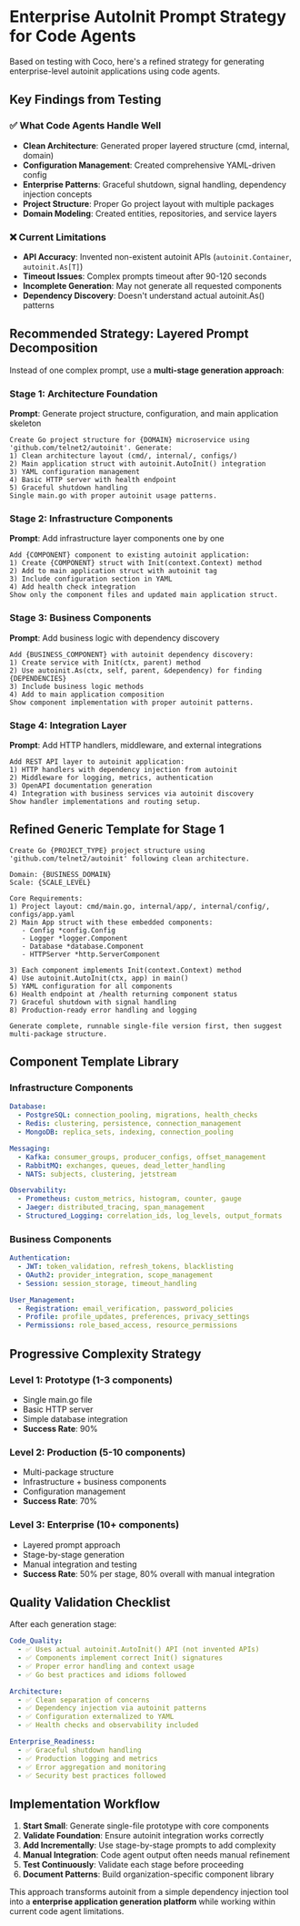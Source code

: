 # Enterprise AutoInit Prompt Strategy for Code Agents

Based on testing with Coco, here's a refined strategy for generating enterprise-level autoinit applications using code agents.

## Key Findings from Testing

### ✅ What Code Agents Handle Well
- **Clean Architecture**: Generated proper layered structure (cmd, internal, domain)
- **Configuration Management**: Created comprehensive YAML-driven config
- **Enterprise Patterns**: Graceful shutdown, signal handling, dependency injection concepts
- **Project Structure**: Proper Go project layout with multiple packages
- **Domain Modeling**: Created entities, repositories, and service layers

### ❌ Current Limitations  
- **API Accuracy**: Invented non-existent autoinit APIs (`autoinit.Container`, `autoinit.As[T]`)
- **Timeout Issues**: Complex prompts timeout after 90-120 seconds
- **Incomplete Generation**: May not generate all requested components
- **Dependency Discovery**: Doesn't understand actual autoinit.As() patterns

## Recommended Strategy: Layered Prompt Decomposition

Instead of one complex prompt, use a **multi-stage generation approach**:

### Stage 1: Architecture Foundation
**Prompt**: Generate project structure, configuration, and main application skeleton

```
Create Go project structure for {DOMAIN} microservice using 'github.com/telnet2/autoinit'. Generate:
1) Clean architecture layout (cmd/, internal/, configs/)
2) Main application struct with autoinit.AutoInit() integration  
3) YAML configuration management
4) Basic HTTP server with health endpoint
5) Graceful shutdown handling
Single main.go with proper autoinit usage patterns.
```

### Stage 2: Infrastructure Components
**Prompt**: Add infrastructure layer components one by one

```
Add {COMPONENT} component to existing autoinit application:
1) Create {COMPONENT} struct with Init(context.Context) method
2) Add to main application struct with autoinit tag
3) Include configuration section in YAML
4) Add health check integration
Show only the component files and updated main application struct.
```

### Stage 3: Business Components  
**Prompt**: Add business logic with dependency discovery

```
Add {BUSINESS_COMPONENT} with autoinit dependency discovery:
1) Create service with Init(ctx, parent) method
2) Use autoinit.As(ctx, self, parent, &dependency) for finding {DEPENDENCIES}
3) Include business logic methods
4) Add to main application composition
Show component implementation with proper autoinit patterns.
```

### Stage 4: Integration Layer
**Prompt**: Add HTTP handlers, middleware, and external integrations

```
Add REST API layer to autoinit application:
1) HTTP handlers with dependency injection from autoinit
2) Middleware for logging, metrics, authentication
3) OpenAPI documentation generation
4) Integration with business services via autoinit discovery
Show handler implementations and routing setup.
```

## Refined Generic Template for Stage 1

```
Create Go {PROJECT_TYPE} project structure using 'github.com/telnet2/autoinit' following clean architecture.

Domain: {BUSINESS_DOMAIN}
Scale: {SCALE_LEVEL}

Core Requirements:
1) Project layout: cmd/main.go, internal/app/, internal/config/, configs/app.yaml
2) Main App struct with these embedded components:
   - Config *config.Config
   - Logger *logger.Component  
   - Database *database.Component
   - HTTPServer *http.ServerComponent

3) Each component implements Init(context.Context) method
4) Use autoinit.AutoInit(ctx, app) in main()
5) YAML configuration for all components
6) Health endpoint at /health returning component status
7) Graceful shutdown with signal handling
8) Production-ready error handling and logging

Generate complete, runnable single-file version first, then suggest multi-package structure.
```

## Component Template Library

### Infrastructure Components
```yaml
Database:
  - PostgreSQL: connection_pooling, migrations, health_checks
  - Redis: clustering, persistence, connection_management
  - MongoDB: replica_sets, indexing, connection_pooling

Messaging:
  - Kafka: consumer_groups, producer_configs, offset_management
  - RabbitMQ: exchanges, queues, dead_letter_handling
  - NATS: subjects, clustering, jetstream

Observability:
  - Prometheus: custom_metrics, histogram, counter, gauge
  - Jaeger: distributed_tracing, span_management
  - Structured_Logging: correlation_ids, log_levels, output_formats
```

### Business Components
```yaml
Authentication:
  - JWT: token_validation, refresh_tokens, blacklisting
  - OAuth2: provider_integration, scope_management
  - Session: session_storage, timeout_handling

User_Management:
  - Registration: email_verification, password_policies
  - Profile: profile_updates, preferences, privacy_settings
  - Permissions: role_based_access, resource_permissions
```

## Progressive Complexity Strategy

### Level 1: Prototype (1-3 components)
- Single main.go file
- Basic HTTP server
- Simple database integration
- **Success Rate**: 90%

### Level 2: Production (5-10 components)
- Multi-package structure
- Infrastructure + business components
- Configuration management
- **Success Rate**: 70%

### Level 3: Enterprise (10+ components)  
- Layered prompt approach
- Stage-by-stage generation
- Manual integration and testing
- **Success Rate**: 50% per stage, 80% overall with manual integration

## Quality Validation Checklist

After each generation stage:
```yaml
Code_Quality:
  - ✅ Uses actual autoinit.AutoInit() API (not invented APIs)
  - ✅ Components implement correct Init() signatures
  - ✅ Proper error handling and context usage
  - ✅ Go best practices and idioms followed

Architecture:
  - ✅ Clean separation of concerns
  - ✅ Dependency injection via autoinit patterns
  - ✅ Configuration externalized to YAML
  - ✅ Health checks and observability included

Enterprise_Readiness:
  - ✅ Graceful shutdown handling
  - ✅ Production logging and metrics
  - ✅ Error aggregation and monitoring
  - ✅ Security best practices followed
```

## Implementation Workflow

1. **Start Small**: Generate single-file prototype with core components
2. **Validate Foundation**: Ensure autoinit integration works correctly  
3. **Add Incrementally**: Use stage-by-stage prompts to add complexity
4. **Manual Integration**: Code agent output often needs manual refinement
5. **Test Continuously**: Validate each stage before proceeding
6. **Document Patterns**: Build organization-specific component library

This approach transforms autoinit from a simple dependency injection tool into a **enterprise application generation platform** while working within current code agent limitations.